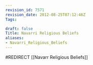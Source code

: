 ```yaml
---
revision_id: 7571
revision_date: 2012-08-25T07:12:46Z
Tags:

draft: false
Title: Navarri Religious Beliefs
aliases:
- Navarri_Religious_Beliefs
---
```

#REDIRECT [[Navarr Religious Beliefs]]